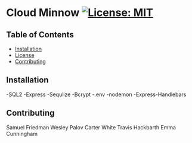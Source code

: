 # Cloud Minnow [![License: MIT](https://img.shields.io/badge/License-MIT-red)](https://opensource.org/licenses/MIT)

## Table of Contents

- [Installation](#installation)
- [License](#cloud-minnow-license-mit)
- [Contributing](#contributing)

## Installation

-SQL2
-Express
-Sequlize
-Bcrypt
-.env
-nodemon
-Express-Handlebars

## Contributing

Samuel Friedman
Wesley Palov
Carter White
Travis Hackbarth
Emma Cunningham
